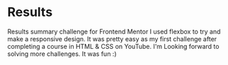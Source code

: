 # Results
Results summary challenge for Frontend Mentor
I used flexbox to try and make a responsive design.
It was pretty easy as my first challenge after completing a course in HTML & CSS on YouTube. I'm Looking forward to solving more challenges. 
It was fun :)

